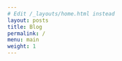 ```yaml
---
# Edit /_layouts/home.html instead
layout: posts
title: Blog
permalink: /
menu: main
weight: 1
---
```

